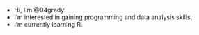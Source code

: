 - Hi, I’m @04grady!
- I’m interested in gaining programming and data analysis skills. 
- I’m currently learning R. 
<!---
04grady/04grady is a ✨ special ✨ repository because its `README.md` (this file) appears on your GitHub profile.
You can click the Preview link to take a look at your changes.
--->
